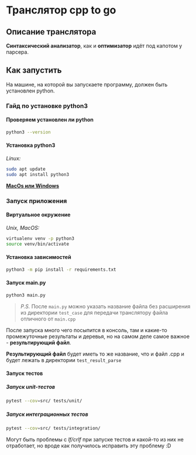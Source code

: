 # Транслятор cpp to go

## Описание транслятора

**Синтаксический анализатор**, как и **оптимизатор**
идёт под капотом у парсера.

## Как запустить

На машине, на которой вы запускаете программу,
должен быть установлен python.

### Гайд по установке python3

#### Проверяем установлен ли python

```sh
python3 --version
```

#### Установка python3

_Linux:_

```sh
sudo apt update
sudo apt install python3
```

[**MacOs или Windows**](https://www.python.org/downloads/)

### Запуск приложения

#### Виртуальное окружение

_Unix, MacOS:_

```sh
virtualenv venv -p python3
source venv/bin/activate
```

#### Установка зависимостей

```sh
python3 -m pip install -r requirements.txt
```

#### Запуск main.py

```sh
python3 main.py
```

> _P.S._ После `main.py` можно указать название файла 
без расширения из директории `test_case` 
для передачи транслятору файла отличного от `main.cpp`

После запуска много чего посыпится в консоль, 
там и какие-то промежуточные результаты и деревья, 
но на самом деле самое важное - **результирующий файл**.

**Результирующий файл** будет иметь то же название, что и файл .cpp 
и будет лежать в директории `test_result_parse`

#### Запуск тестов

##### Запуск unit-тестов

```sh
pytest --cov=src/ tests/unit/
```

##### Запуск интеграционных тестов

```sh
pytest --cov=src/ tests/integration/
```


Могут быть проблемы с _lf/crlf_ при запуске тестов и какой-то из них не отработает, 
но вроде как получилось исправить эту проблему :D
